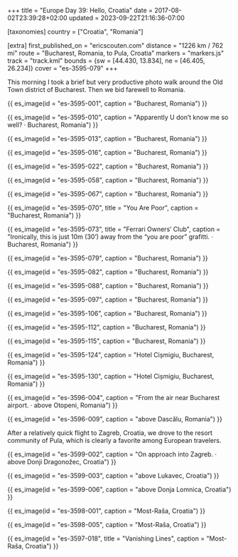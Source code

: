 +++
title = "Europe Day 39: Hello, Croatia"
date = 2017-08-02T23:39:28+02:00
updated = 2023-09-22T21:16:36-07:00

[taxonomies]
country = ["Croatia", "Romania"]

[extra]
first_published_on = "ericscouten.com"
distance = "1226 km / 762 mi"
route = "Bucharest, Romania, to Pula, Croatia"
markers = "markers.js"
track = "track.kml"
bounds = {sw = [44.430, 13.834], ne = [46.405, 26.234]}
cover = "es-3595-079"
+++

This morning I took a brief but very productive photo walk around the Old Town district of Bucharest. Then we bid farewell to Romania.

<!-- more -->

{{ es_image(id = "es-3595-001", caption = "Bucharest, Romania") }}

{{ es_image(id = "es-3595-010", caption = "Apparently U don’t know me so well? · Bucharest, Romania") }}

{{ es_image(id = "es-3595-013", caption = "Bucharest, Romania") }}

{{ es_image(id = "es-3595-016", caption = "Bucharest, Romania") }}

{{ es_image(id = "es-3595-022", caption = "Bucharest, Romania") }}

{{ es_image(id = "es-3595-058", caption = "Bucharest, Romania") }}

{{ es_image(id = "es-3595-067", caption = "Bucharest, Romania") }}

{{ es_image(id = "es-3595-070", title = "You Are Poor", caption = "Bucharest, Romania") }}

{{ es_image(id = "es-3595-073", title = "Ferrari Owners’ Club", caption = "Ironically, this is just 10m (30’) away from the “you are poor” grafitti. · Bucharest, Romania") }}

{{ es_image(id = "es-3595-079", caption = "Bucharest, Romania") }}

{{ es_image(id = "es-3595-082", caption = "Bucharest, Romania") }}

{{ es_image(id = "es-3595-088", caption = "Bucharest, Romania") }}

{{ es_image(id = "es-3595-097", caption = "Bucharest, Romania") }}

{{ es_image(id = "es-3595-106", caption = "Bucharest, Romania") }}

{{ es_image(id = "es-3595-112", caption = "Bucharest, Romania") }}

{{ es_image(id = "es-3595-115", caption = "Bucharest, Romania") }}

{{ es_image(id = "es-3595-124", caption = "Hotel Cișmigiu, Bucharest, Romania") }}

{{ es_image(id = "es-3595-130", caption = "Hotel Cișmigiu, Bucharest, Romania") }}

{{ es_image(id = "es-3596-004", caption = "From the air near Bucharest airport. · above Otopeni, Romania") }}

{{ es_image(id = "es-3596-009", caption = "above Dascălu, Romania") }}

After a relatively quick flight to Zagreb, Croatia, we drove to the resort community of Pula, which is clearly a favorite among European travelers.

{{ es_image(id = "es-3599-002", caption = "On approach into Zagreb. · above Donji Dragonožec, Croatia") }}

{{ es_image(id = "es-3599-003", caption = "above Lukavec, Croatia") }}

{{ es_image(id = "es-3599-006", caption = "above Donja Lomnica, Croatia") }}

{{ es_image(id = "es-3598-001", caption = "Most-Raša, Croatia") }}

{{ es_image(id = "es-3598-005", caption = "Most-Raša, Croatia") }}

{{ es_image(id = "es-3597-018", title = "Vanishing Lines", caption = "Most-Raša, Croatia") }}
